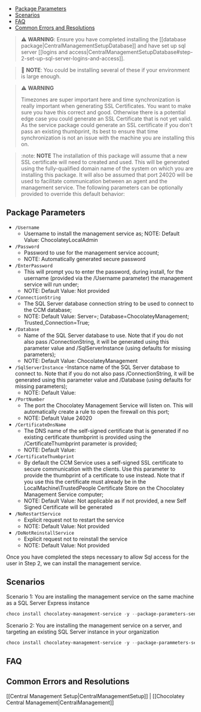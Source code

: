 <!-- TOC depthFrom:2 -->

- [Package Parameters](#package-parameters)
- [Scenarios](#scenarios)
- [FAQ](#faq)
- [Common Errors and Resolutions](#common-errors-and-resolutions)

<!-- /TOC -->

> :warning: **WARNING**: Ensure you have completed installing the [[database package|CentralManagementSetupDatabase]] and have set up sql server [[logins and access|CentralManagementSetupDatabase#step-2-set-up-sql-server-logins-and-access]].

> :memo: **NOTE**: You could be installing several of these if your environment is large enough.

> :warning: **WARNING**
>
> Timezones are super important here and time synchronization is really important when generating SSL Certificates. You want to make sure you have this correct and good. Otherwise there is a potential edge case you could generate an SSL Certificate that is not yet valid. As the service package could generate an SSL certificate if you don't pass an existing thumbprint, its best to ensure that time synchronization is not an issue with the machine you are installing this on.

> :note: **NOTE**
The installation of this package will assume that a new SSL certificate will need to created and used. This will be generated using the fully-qualified domain name of the system on which you are installing this package. It will also be assumed that port 24020 will be used to facilitate communication between an agent and the management service. The following parameters can be optionally provided to override this default behavior:

## Package Parameters

- `/Username`
  - Username to install the management service as;
NOTE: Default Value: ChocolateyLocalAdmin
- `/Password`
  - Password to use for the management service account;
  - NOTE: Automatically generated secure password
- `/EnterPassword`
  - This will prompt you to enter the password, during install, for the username (provided via the /Username parameter) the management service will run under;
  - NOTE: Default Value: Not provided
- `/ConnectionString`
  - The SQL Server database connection string to be used to connect to the CCM database;
  - NOTE: Default Value: Server=<LOCAL COMPUTER FQDN NAME>; Database=ChocolateyManagement; Trusted_Connection=True;
- `/Database`
  - Name of the SQL Server database to use. Note that if you do not also pass /ConnectionString, it will be generated using this parameter value and /SqlServerInstance (using defaults for missing parameters);
  - NOTE: Default Value: ChocolateyManagement
- `/SqlServerInstance`
  -Instance name of the SQL Server database to connect to. Note that if you do not also pass /ConnectionString, it will be generated using this parameter value and /Database (using defaults for missing parameters);
  - NOTE: Default Value: <LOCAL COMPUTER FQDN NAME>
- `/PortNumber`
  - The port the Chocolatey Management Service will listen on. This will automatically create a rule to open the firewall on this port;
  - NOTE: Default Value 24020
- `/CertificateDnsName`
  - The DNS name of the self-signed certificate that is generated if no existing certificate thumbprint is provided using the /CertificateThumbprint parameter is provided;
  - NOTE: Default Value: <LOCAL COMPUTER FQDN NAME>
- `/CertificateThumbprint`
  - By default the CCM Service uses a self-signed SSL certificate to secure communication with the clients. Use this parameter to provide the thumbprint of a certificate to use instead. Note that if you use this the certificate must already be in the LocalMachine\TrustedPeople Certificate Store on the Chocolatey Management Service computer;
  - NOTE: Default Value: Not applicable as if not provided, a new Self Signed Certificate will be generated
- `/NoRestartService`
  - Explicit request not to restart the service
  - NOTE: Default Value: Not provided
- `/DoNotReinstallService`
  - Explicit request not to reinstall the service
  - NOTE: Default Value: Not provided

Once you have completed the steps necessary to allow Sql access for the user in Step 2, we can install the management service.

## Scenarios

Scenario 1: You are installing the management service on the same machine as a SQL Server Express instance

```powershell
choco install chocolatey-management-service -y --package-parameters-sensitive="'/ConnectionString=""Server=Localhost\SQLEXPRESS;Database=ChocolateyManagement;User ID=ChocoUser;Password='Ch0c0R0cks';""'"
```

Scenario 2: You are installing the management service on a server, and targeting an existing SQL Server instance in your organization

```powershell
choco install chocolatey-management-service -y --package-parammeters-sensitive="'/ConnectionString=""Server=RemoteSqlHost;Database=ChocolateyManagement;User ID=ChocoUser;Password='Ch0c0R0cks';""'"
```

## FAQ

## Common Errors and Resolutions

[[Central Management Setup|CentralManagementSetup]] | [[Chocolatey Central Management|CentralManagement]]
